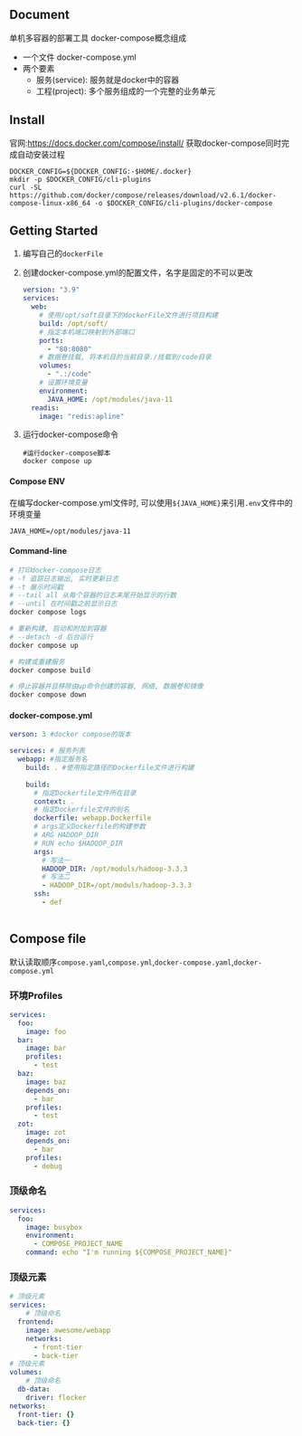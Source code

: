 ## Document

单机多容器的部署工具
docker-compose概念组成

- 一个文件 docker-compose.yml
- 两个要素
  - 服务(service): 服务就是docker中的容器
  - 工程(project): 多个服务组成的一个完整的业务单元

## Install

官网:https://docs.docker.com/compose/install/
获取docker-compose同时完成自动安装过程

```shell
DOCKER_CONFIG=${DOCKER_CONFIG:-$HOME/.docker}
mkdir -p $DOCKER_CONFIG/cli-plugins
curl -SL https://github.com/docker/compose/releases/download/v2.6.1/docker-compose-linux-x86_64 -o $DOCKER_CONFIG/cli-plugins/docker-compose
```

## Getting Started

1. 编写自己的`dockerFile`

2. 创建docker-compose.yml的配置文件，名字是固定的不可以更改
   ```yaml
   version: "3.9"
   services:
     web:
       # 使用/opt/soft目录下的dockerFile文件进行项目构建
       build: /opt/soft/
       # 指定本机端口映射到外部端口
       ports:
         - "80:8080"
       # 数据卷挂载, 将本机目的当前目录./挂载到/code目录
       volumes:
         - ".:/code"
       # 设置环境变量
       environment:
         JAVA_HOME: /opt/modules/java-11
     readis:
       image: "redis:apline"
   ```
3. 运行docker-compose命令
   ```shell
   #运行docker-compose脚本
   docker compose up
   ```

#### Compose ENV

在编写docker-compose.yml文件时, 可以使用`${JAVA_HOME}`来引用`.env`文件中的环境变量

```dotenv
JAVA_HOME=/opt/modules/java-11
```

#### Command-line

```sh
# 打印docker-compose日志
# -f 追踪日志输出, 实时更新日志
# -t 展示时间戳
# --tail all 从每个容器的日志末尾开始显示的行数
# --until 在时间戳之前显示日志
docker compose logs

# 重新构建, 启动和附加到容器
# --detach -d 后台运行
docker compose up

# 构建或重建服务
docker compose build

# 停止容器并且移除由up命令创建的容器, 网络, 数据卷和镜像
docker compose down 
```

#### docker-compose.yml

```yaml
verson: 3 #docker compose的版本

services: # 服务列表
  webapp: #指定服务名
    build: . #使用指定路径的Dockerfile文件进行构建
    
    build:
      # 指定Dockerfile文件所在目录
      context: .
      # 指定Dockerfile文件的别名
      dockerfile: webapp.Dockerfile
      # args定义Dockerfile的构建参数
      # ARG HADOOP_DIR
      # RUN echo $HADOOP_DIR
      args:
        # 写法一
        HADOOP_DIR: /opt/moduls/hadoop-3.3.3
        # 写法二
        - HADOOP_DIR=/opt/moduls/hadoop-3.3.3
      ssh:
        - def
      
```

## Compose file

默认读取顺序`compose.yaml`,`compose.yml`,`docker-compose.yaml`,`docker-compose.yml`

### 环境Profiles

```yaml
services:
  foo:
    image: foo
  bar:
    image: bar
    profiles:
      - test
  baz:
    image: baz
    depends_on:
      - bar
    profiles:
      - test
  zot:
    image: zot
    depends_on:
      - bar
    profiles:
      - debug
```

### 顶级命名

```yaml
services:
  foo:
    image: busybox
    environment:
      - COMPOSE_PROJECT_NAME
    command: echo "I'm running ${COMPOSE_PROJECT_NAME}"
```

### 顶级元素

```yaml
# 顶级元素
services:
	# 顶级命名
  frontend:
    image: awesome/webapp
    networks:
      - front-tier
      - back-tier
# 顶级元素
volumes:
	# 顶级命名
  db-data:
    driver: flocker
networks:
  front-tier: {}
  back-tier: {}
```

